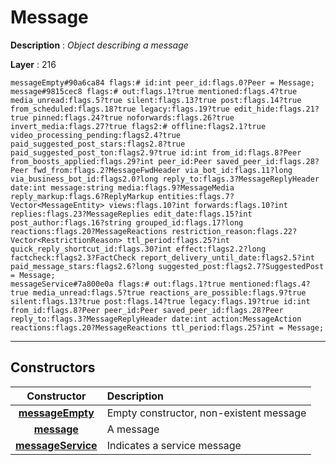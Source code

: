 # Message

**Description** : *Object describing a message*

**Layer** : 216

```tl
messageEmpty#90a6ca84 flags:# id:int peer_id:flags.0?Peer = Message;
message#9815cec8 flags:# out:flags.1?true mentioned:flags.4?true media_unread:flags.5?true silent:flags.13?true post:flags.14?true from_scheduled:flags.18?true legacy:flags.19?true edit_hide:flags.21?true pinned:flags.24?true noforwards:flags.26?true invert_media:flags.27?true flags2:# offline:flags2.1?true video_processing_pending:flags2.4?true paid_suggested_post_stars:flags2.8?true paid_suggested_post_ton:flags2.9?true id:int from_id:flags.8?Peer from_boosts_applied:flags.29?int peer_id:Peer saved_peer_id:flags.28?Peer fwd_from:flags.2?MessageFwdHeader via_bot_id:flags.11?long via_business_bot_id:flags2.0?long reply_to:flags.3?MessageReplyHeader date:int message:string media:flags.9?MessageMedia reply_markup:flags.6?ReplyMarkup entities:flags.7?Vector<MessageEntity> views:flags.10?int forwards:flags.10?int replies:flags.23?MessageReplies edit_date:flags.15?int post_author:flags.16?string grouped_id:flags.17?long reactions:flags.20?MessageReactions restriction_reason:flags.22?Vector<RestrictionReason> ttl_period:flags.25?int quick_reply_shortcut_id:flags.30?int effect:flags2.2?long factcheck:flags2.3?FactCheck report_delivery_until_date:flags2.5?int paid_message_stars:flags2.6?long suggested_post:flags2.7?SuggestedPost = Message;
messageService#7a800e0a flags:# out:flags.1?true mentioned:flags.4?true media_unread:flags.5?true reactions_are_possible:flags.9?true silent:flags.13?true post:flags.14?true legacy:flags.19?true id:int from_id:flags.8?Peer peer_id:Peer saved_peer_id:flags.28?Peer reply_to:flags.3?MessageReplyHeader date:int action:MessageAction reactions:flags.20?MessageReactions ttl_period:flags.25?int = Message;
```

---

## Constructors

| Constructor | Description |
| :---: | :--- |
| [**messageEmpty**](constructor/messageEmpty) | Empty constructor, non-existent message |
| [**message**](constructor/message) | A message |
| [**messageService**](constructor/messageService) | Indicates a service message |